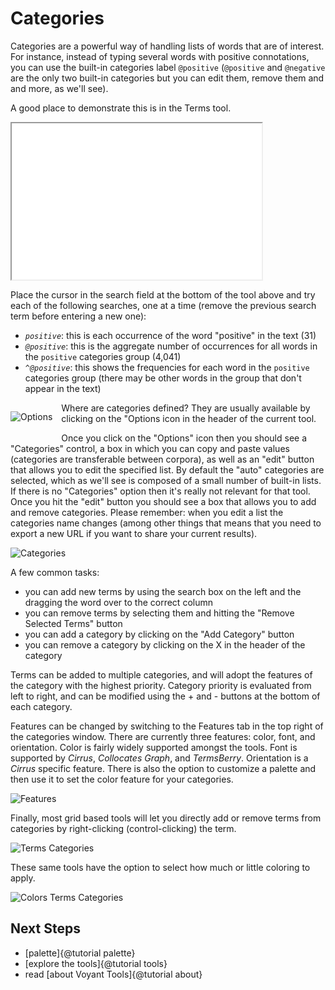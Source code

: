 # Categories

Categories are a powerful way of handling lists of words that are of interest. For instance, instead of typing several words with positive connotations, you can use the built-in categories label `@positive` (`@positive` and `@negative` are the only two built-in categories but you can edit them, remove them and and more, as we'll see).

A good place to demonstrate this is in the Terms tool.

<iframe src="../tool/CorpusTerms/?corpus=austen" style="width: 400px; height: 250px;"></iframe>

Place the cursor in the search field at the bottom of the tool above and try each of the following searches, one at a time (remove the previous search term before entering a new one):

* *`positive`*: this is each occurrence of the word "positive" in the text (31)
* *`@positive`*: this is the aggregate number of occurrences for all words in the `positive` categories group (4,041)
 * *`^@positive`*: this shows the frequencies for each word in the `positive` categories group (there may be other words in the group that don't appear in the text)

<div style="float: left; max-width: 200px; margin: 0 1em 1em 0;">

![Options](imgs/ui/categories/cirrus-options.png)

</div>

Where are categories defined? They are usually available by clicking on the "Options icon in the header of the current tool.

Once you click on the "Options" icon then you should see a "Categories" control, a box in which you can copy and paste values (categories are transferable between corpora), as well as an "edit" button that allows you to edit the specified list. By default the "auto" categories are selected, which as we'll see is composed of a small number of built-in lists. If there is no "Categories" option then it's really not relevant for that tool. Once you hit the "edit" button you should see a box that allows you to add and remove categories. Please remember: when you edit a list the categories name changes (among other things that means that you need to export a new URL if you want to share your current results).

![Categories](imgs/ui/categories/categories.png)

A few common tasks:

* you can add new terms by using the search box on the left and the dragging the word over to the correct column
* you can remove terms by selecting them and hitting the "Remove Selected Terms" button
* you can add a category by clicking on the "Add Category" button
* you can remove a category by clicking on the X in the header of the category

Terms can be added to multiple categories, and will adopt the features of the category with the highest priority. Category priority is evaluated from left to right, and can be modified using the + and - buttons at the bottom of each category.

Features can be changed by switching to the Features tab in the top right of the categories window. There are currently three features: color, font, and orientation. Color is fairly widely supported amongst the tools. Font is supported by _Cirrus_, _Collocates Graph_, and _TermsBerry_. Orientation is a _Cirrus_ specific feature. There is also the option to customize a palette and then use it to set the color feature for your categories.

![Features](imgs/ui/categories/features.png)

Finally, most grid based tools will let you directly add or remove terms from categories by right-clicking (control-clicking) the term.

![Terms Categories](imgs/ui/categories/terms_categories.png)

These same tools have the option to select how much or little coloring to apply.

![Colors Terms Categories](imgs/ui/categories/colors_terms_categories.png)

## Next Steps

- [palette]{@tutorial palette}
- [explore the tools]{@tutorial tools}
- read [about Voyant Tools]{@tutorial about}